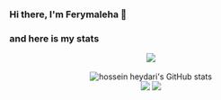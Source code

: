 ### Hi there, I'm Ferymaleha 👋

### and here is my stats
<p align="center"><img src="https://www.codewars.com/users/ferymaleha99/badges/large"/><br /><br />
  <img src="https://github-readme-stats.vercel.app/api?username=ferymaleha99&show_icons=true&include_all_commits=true&theme=monokai" alt="hossein heydari's GitHub stats" /><br />
  <img src="https://github-readme-streak-stats.herokuapp.com/?user=ferymaleha99&theme=monokai"/>
  <img src="https://github-readme-stats.vercel.app/api/top-langs/?username=ferymaleha99&layout=compact&theme=monokai&langs_count=12"/><br />
</p>

<!--
**ferymaleha99/ferymaleha99/** is a ✨ _special_ ✨ repository because itsa 👋

### and(this file) appears on your GitHub profile.

Here are some ideas to get you started:

- 🔭 I’m currently working on ...
- 🌱 I’m currently learning ...
- 👯 I’m looking to collaborate on ...
- 🤔 I’m looking for help with ...
- 💬 Ask me about ...
- 📫 How to reach me: ...
- 😄 Pronouns: ...
- ⚡ Fun fact: ...
-->
